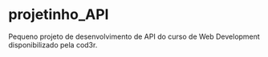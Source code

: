 # projetinho_API
Pequeno projeto de desenvolvimento de API do curso de Web Development disponibilizado pela cod3r.
